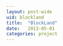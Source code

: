 ```yaml
---
layout: post-wide
uid: blockland
title:  "BlockLand"
date:   2013-05-01
categories: project
---
```


